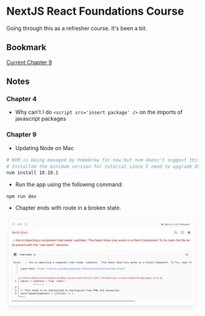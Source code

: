 # NextJS React Foundations Course

Going through this as a refresher course. It's been a bit.

## Bookmark

[Current Chapter 9](https://nextjs.org/learn/react-foundations/installation)

## Notes

### Chapter 4

* Why can't I do `<script src='insert package' />` on the imports of javascript packages

### Chapter 9

* Updating Node on Mac

```bash
# NVM is being managed by homebrew for now but nvm doesn't suggest this.
# Installed the minimum version for tutorial since I need to upgrade OS to get latest version
nvm install 18.19.1
```
* Run the app using the following command:
```
npm run dev
```
* Chapter ends with route in a broken state.

![error](chapter9/static/error.png)
